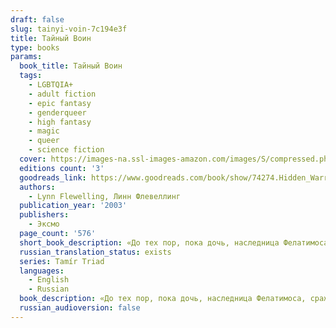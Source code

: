 ```yaml
---
draft: false
slug: tainyi-voin-7c194e3f
title: Тайный Воин
type: books
params:
  book_title: Тайный Воин
  tags:
    - LGBTQIA+
    - adult fiction
    - epic fantasy
    - genderqueer
    - high fantasy
    - magic
    - queer
    - science fiction
  cover: https://images-na.ssl-images-amazon.com/images/S/compressed.photo.goodreads.com/books/1347866367i/74274.jpg
  editions count: '3'
  goodreads_link: https://www.goodreads.com/book/show/74274.Hidden_Warrior
  authors:
    - Lynn Flewelling, Линн Флевеллинг
  publication_year: '2003'
  publishers:
    - Эксмо
  page_count: '576'
  short_book_description: «До тех пор, пока дочь, наследница Фелатимоса, сражается и побеждает, Скала никогда не будет покорена» - гласит древнее пророчество оракула. Благоденствие Скалы действительно длилось до восшествия...
  russian_translation_status: exists
  series: Tamír Triad
  languages:
    - English
    - Russian
  book_description: «До тех пор, пока дочь, наследница Фелатимоса, сражается и побеждает, Скала никогда не будет покорена» - гласит древнее пророчество оракула. Благоденствие Скалы действительно длилось до восшествия на престол Эриуса, который узурпировал власть и убил всех своих родственниц, оставив в живых только родную сестру. Но вот пришло время, и принцесса Ариани произвела на свет двойню. Волшебники сохранили жизнь девочки ценой жизни брата. Не нашедший успокоения призрак мальчика живет в старой тряпичной кукле, сшитой матерью, которая удерживает душу любимого сына. Всякий раз, глядя в зеркало, Тобин-она видит лицо брата. Тобин-он ненавидит сестру, но вынужден защищать ее, чтобы вновь вступило в силу древнее пророчество. «До тех пор, пока дочь, наследница Фелатимоса, сражается и побеждает, Скала никогда не будет покорена» — гласит древнее пророчество оракула. Благоденствие Скалы действительно длилось до восшествия на престол Эриуса, который узурпировал власть и убил всех своих родственниц, оставив в живых только родную сестру. Но вот пришло время, и принцесса Ариани произвела на свет двойню. Волшебники сохранили жизнь девочки ценой жизни брата. Не нашедший успокоения призрак мальчика живет в старой тряпичной кукле, сшитой матерью, которая удерживает душу любимого сына. Всякий раз, глядя в зеркало, Тобин-она видит лицо брата. Тобин-он ненавидит сестру, но вынужден защищать ее, чтобы вновь вступило в силу древнее пророчество.
  russian_audioversion: false
---
```


